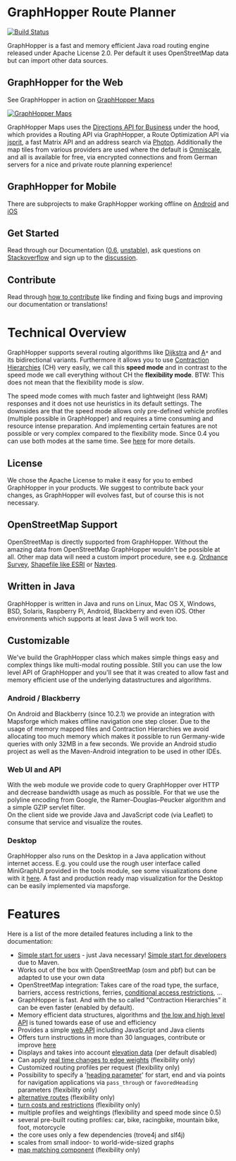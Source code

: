 # GraphHopper Route Planner

[![Build Status](https://secure.travis-ci.org/graphhopper/graphhopper.png?branch=master)](http://travis-ci.org/graphhopper/graphhopper)

GraphHopper is a fast and memory efficient Java road routing engine released under Apache License 2.0.
Per default it uses OpenStreetMap data but can import other data sources.

## GraphHopper for the Web

See GraphHopper in action on [GraphHopper Maps](https://graphhopper.com/maps)

[![GraphHopper Maps](https://karussell.files.wordpress.com/2014/12/graphhopper-maps-0-4-preview.png)](https://graphhopper.com/maps)

GraphHopper Maps uses the [Directions API for Business](https://graphhopper.com/#directions-api) under the hood, which provides 
a Routing API via GraphHopper, a Route Optimization API via [jsprit](http://jsprit.github.io/), a fast Matrix API
and an address search via [Photon](https://github.com/komoot/photon). Additionally the map tiles from various providers are used 
where the default is [Omniscale](http://omniscale.com/), and all is available for free, via encrypted connections and from German servers
for a nice and private route planning experience!


## GraphHopper for Mobile

There are subprojects to make GraphHopper working offline
on [Android](https://github.com/graphhopper/graphhopper/tree/master/android)
and [iOS](http://github.com/graphhopper/graphhopper-ios)


## Get Started

Read through our Documentation ([0.6](https://github.com/graphhopper/graphhopper/blob/0.6/docs/index.md), [unstable](https://github.com/graphhopper/graphhopper/blob/master/docs/index.md)), 
ask questions on [Stackoverflow](http://stackoverflow.com/questions/tagged/graphhopper)
and sign up to the [discussion](https://discuss.graphhopper.com/).


## Contribute

Read through [how to contribute](https://github.com/graphhopper/graphhopper/blob/master/CONTRIBUTING.md)
like finding and fixing bugs and improving our documentation or translations!


# Technical Overview

GraphHopper supports several routing algorithms like 
<a href="https://en.wikipedia.org/wiki/Dijkstra%27s_algorithm">Dijkstra</a> and 
<a href="https://en.wikipedia.org/wiki/A*_search_algorithm">A</a>`*` and its bidirectional variants. 
Furthermore it allows you to use 
<a href="https://en.wikipedia.org/wiki/Contraction_hierarchies">Contraction Hierarchies</a> (CH) very easily, we call this 
**speed mode** and in contrast to the speed mode we call everything without CH the
**flexibility mode**. BTW: This does not mean that the flexibility mode is *slow*.

The speed mode comes with much faster and lightweight (less RAM) responses and it does not use heuristics in its default settings.
The downsides are that the speed mode allows only pre-defined vehicle profiles (multiple possible in GraphHopper) and requires a time consuming and resource intense preparation. And implementing certain features are not possible or very complex compared to the flexibility mode. Since 0.4 you can use both modes at the same time. 
See [here](https://github.com/graphhopper/graphhopper/pull/631) for more details.

## License

We chose the Apache License to make it easy for you to embed GraphHopper in your products.
We suggest to contribute back your changes, as GraphHopper will evolves fast,
but of course this is not necessary.

## OpenStreetMap Support

OpenStreetMap is directly supported from GraphHopper. Without the amazing data from
OpenStreetMap GraphHopper wouldn't be possible at all.
Other map data will need a custom import procedure, see e.g. <a href="https://github.com/graphhopper/graphhopper/issues/277">Ordnance Survey</a>,
<a href="https://github.com/graphhopper/graphhopper/pull/616">Shapefile like ESRI</a> or <a href="https://github.com/knowname/morituri">Navteq</a>.

## Written in Java

GraphHopper is written in Java and runs on Linux, Mac OS X,
Windows, BSD, Solaris, Raspberry Pi,  Android, Blackberry and even iOS. Other 
environments which supports at least Java 5 will work too.

## Customizable

We've build the GraphHopper class which makes simple things easy and complex things like multi-modal routing possible. Still you can use the low level API of GraphHopper and you'll see that
it was created to allow fast and memory efficient use of the underlying datastructures and algorithms.

### Android / Blackberry

On Android and Blackberry (since 10.2.1) we provide an integration with Mapsforge which makes offline navigation one step closer.
Due to the usage of memory mapped files and Contraction Hierarchies
we avoid allocating too much memory which makes it possible to run Germany-wide queries with only 
32MB in a few seconds. We provide an Android studio project as well as the Maven-Android integration to be 
used in other IDEs.

### Web UI and API

With the web module we provide code to query GraphHopper over HTTP and decrease bandwidth usage as much as possible.
For that we use the polyline encoding from Google, the Ramer–Douglas–Peucker algorithm and a simple 
GZIP servlet filter.                 
On the client side we provide Java and JavaScript code (via Leaflet) to consume that service and 
visualize the routes.

### Desktop

GraphHopper also runs on the Desktop in a Java application without internet access.
E.g. you could use the rough user interface called MiniGraphUI provided in the tools module, see some
visualizations done with it [here](https://graphhopper.com/blog/2016/01/19/alternative-roads-to-rome/).
A fast and production ready map visualization for the Desktop can be easily implemented via mapsforge.

# Features

Here is a list of the more detailed features including a link to the documentation:

 * [Simple start for users](./docs/web/quickstart.md) - just Java necessary! [Simple start for developers](./docs/core/quickstart-from-source.md) due to Maven.
 * Works out of the box with OpenStreetMap (osm and pbf) but can be adapted to use your own data
 * OpenStreetMap integration: Takes care of the road type, the surface, barriers, access restrictions, ferries, [conditional access restrictions](https://github.com/graphhopper/graphhopper/pull/621), ...
 * GraphHopper is fast. And with the so called "Contraction Hierarchies" it can be even faster (enabled by default).
 * Memory efficient data structures, algorithms and [the low and high level API](./docs/core/low-level-api.md) is tuned towards ease of use and efficiency
 * Provides a simple [web API](./docs/web/api-doc.md) including JavaScript and Java clients
 * Offers turn instructions in more than 30 languages, contribute or improve [here](./docs/core/translations.md)
 * Displays and takes into account [elevation data](./docs/core/elevation.md) (per default disabled)
 * Can apply [real time changes to edge weights](https://graphhopper.com/blog/2015/04/08/visualize-and-handle-traffic-information-with-graphhopper-in-real-time-for-cologne-germany-koln/) (flexibility only)
 * Customized routing profiles per request (flexibility only)
 * Possibility to specify a '[heading parameter](./docs/core/routing.md)' for start, end and via points for navigation applications via `pass_through` or `favoredHeading` parameters (flexibility only)
 * [alternative routes](https://discuss.graphhopper.com/t/alternative-routes/424) (flexibility only)
 * [turn costs and restrictions](https://github.com/graphhopper/graphhopper/pull/55#issuecomment-31089096) (flexibility only)
 * multiple profiles and weightings (flexibility and speed mode since 0.5)
 * several pre-built routing profiles: car, bike, racingbike, mountain bike, foot, motorcycle
 * the core uses only a few dependencies (trove4j and slf4j)
 * scales from small indoor- to world-wide-sized graphs
 * [map matching component](https://github.com/graphhopper/map-matching) (flexibility only)
